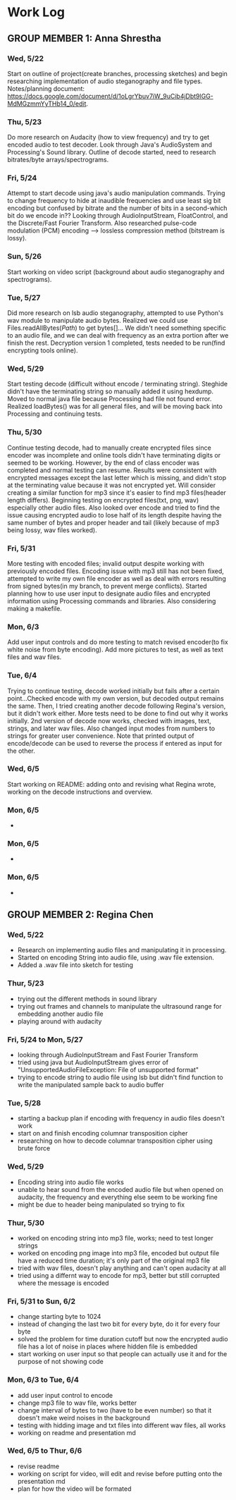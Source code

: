 # Work Log

## GROUP MEMBER 1: Anna Shrestha

### Wed, 5/22

Start on outline of project(create branches, processing sketches) and begin researching implementation of audio steganography and file types. Notes/planning document: https://docs.google.com/document/d/1oLgrYbuv7iW_9uCib4jDbt9lGG-MdMGzmmYyTHb14_0/edit.

### Thu, 5/23

Do more research on Audacity (how to view frequency) and try to get encoded audio to test decoder. Look through Java's AudioSystem and Processing's Sound library. Outline of decode started, need to research bitrates/byte arrays/spectrograms.

### Fri, 5/24

Attempt to start decode using java's audio manipulation commands. Trying to change frequency to hide at inaudible frequencies and use least sig bit encoding but confused by bitrate and the number of bits in a second-which bit do we encode in?? Looking through AudioInputStream, FloatControl, and the Discrete/Fast Fourier Transform. Also researched pulse-code modulation (PCM) encoding --> lossless compression method (bitstream is lossy).

### Sun, 5/26

Start working on video script (background about audio steganography and spectrograms).

### Tue, 5/27

Did more research on lsb audio steganography, attempted to use Python's wav module to manipulate audio bytes. Realized we could use Files.readAllBytes(*Path*) to get bytes[]... We didn't need something specific to an audio file, and we can deal with frequency as an extra portion after we finish the rest. Decryption version 1 completed, tests needed to be run(find encrypting tools online).

### Wed, 5/29

Start testing decode (difficult without encode / terminating string). Steghide didn't have the terminating string so manually added it using hexdump. Moved to normal java file because Processing had file not found error. Realized loadBytes() was for all general files, and will be moving back into Processing and continuing tests.

### Thu, 5/30

Continue testing decode, had to manually create encrypted files since encoder was incomplete and online tools didn't have terminating digits or seemed to be working. However, by the end of class encoder was completed and normal testing can resume. Results were consistent with encrypted messages except the last letter which is missing, and didn't stop at the terminating value because it was not encrypted yet. Will consider creating a similar function for mp3 since it's easier to find mp3 files(header length differs). Beginning testing on encrypted files(txt, png, wav) especially other audio files. Also looked over encode and tried to find the issue causing encrypted audio to lose half of its length despite having the same number of bytes and proper header and tail (likely because of mp3 being lossy, wav files worked).

### Fri, 5/31

More testing with encoded files; invalid output despite working with previously encoded files. Encoding issue with mp3 still has not been fixed, attempted to write my own file encoder as well as deal with errors resulting from signed bytes(in my branch, to prevent merge conflicts). Started planning how to use user input to designate audio files and encrypted information using Processing commands and libraries. Also considering making a makefile.

### Mon, 6/3

Add user input controls and do more testing to match revised encoder(to fix white noise from byte encoding). Add more pictures to test, as well as text files and wav files.

### Tue, 6/4

Trying to continue testing, decode worked initially but fails after a certain point...Checked encode with my own version, but decoded output remains the same. Then, I tried creating another decode following Regina's version, but it didn't work either. More tests need to be done to find out why it works initially. 2nd version of decode now works, checked with images, text, strings, and later wav files. Also changed input modes from numbers to strings for greater user convenience. Note that printed output of encode/decode can be used to reverse the process if entered as input for the other.

### Wed, 6/5

Start working on README: adding onto and revising what Regina wrote, working on the decode instructions and overview.

### Mon, 6/5

-

### Mon, 6/5

-

### Mon, 6/5

-

## GROUP MEMBER 2: Regina Chen

### Wed, 5/22

- Research on implementing audio files and manipulating it in processing.
- Started on encoding String into audio file, using .wav file extension.
- Added a .wav file into sketch for testing

### Thur, 5/23

- trying out the different methods in sound library
- trying out frames and channels to manipulate the ultrasound range for embedding another audio file
- playing around with audacity

### Fri, 5/24 to Mon, 5/27
- looking through AudioInputStream and  Fast Fourier Transform
- tried using java but AudioInputStream gives error of "UnsupportedAudioFileException: File of unsupported format"
- trying to encode string to audio file using lsb but didn't find function to write the manipulated sample back to audio buffer

### Tue, 5/28
- starting a backup plan if encoding with frequency in audio files doesn't work
- start on and finish encoding columnar transposition cipher
- researching on how to decode columnar transposition cipher using brute force

### Wed, 5/29
- Encoding string into audio file works
- unable to hear sound from the encoded audio file but when opened on audacity, the frequency and everything else seem to be working fine
- might be due to header being manipulated so trying to fix

### Thur, 5/30
- worked on encoding string into mp3 file, works; need to test longer strings
- worked on encoding png image into mp3 file, encoded but output file have a reduced time duration; it's only part of the original mp3 file
- tried with wav files, doesn't play anything and can't open audacity at all
- tried using a differnt way to encode for mp3, better but still corrupted where the message is encoded

### Fri, 5/31 to Sun, 6/2
- change starting byte to 1024
- instead of changing the last two bit for every byte, do it for every four byte
- solved the problem for time duration cutoff but now the encrypted audio file has a lot of noise in places where hidden file is embedded
- start working on user input so that people can actually use it and for the purpose of not showing code

### Mon, 6/3 to Tue, 6/4
- add user input control to encode
- change mp3 file to wav file, works better
- change interval of bytes to two (have to be even number) so that it doesn't make weird noises in the background
- testing with hidding image and txt files into different wav files, all works
- working on readme and presentation md

### Wed, 6/5 to Thur, 6/6
- revise readme
- working on script for video, will edit and revise before putting onto the presentation md
- plan for how the video will be formated
